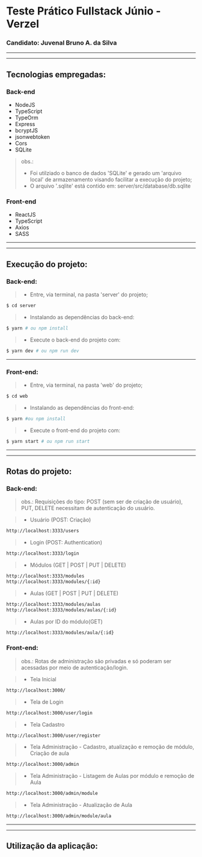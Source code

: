 # Teste Prático Fullstack Júnio - Verzel

### Candidato: Juvenal Bruno A. da Silva

---
---

## Tecnologias empregadas:

### Back-end
* NodeJS
* TypeScript
* TypeOrm
* Express
* bcryptJS
* jsonwebtoken
* Cors
* SQLite

> obs.: 
> - Foi utilziado o banco de dados 'SQLite' e gerado um 'arquivo local' de armazenamento visando facilitar a execução do projeto;
> - O arquivo '.sqlite' está contido em: server/src/database/db.sqlite


### Front-end
* ReactJS
* TypeScript
* Axios
* SASS

---
---

## Execução do projeto:

### Back-end:
> - Entre, via terminal, na pasta 'server' do projeto;
```bash
$ cd server
```
> - Instalando as dependências do back-end:
```bash
$ yarn # ou npm install
```

> - Execute o back-end do projeto com:
```bash
$ yarn dev # ou npm run dev
```
---
### Front-end:

> - Entre, via terminal, na pasta 'web' do projeto;
```bash
$ cd web
```
> - Instalando as dependências do front-end:
```bash
$ yarn #ou npm install
```
> - Execute o front-end do projeto com:
```bash
$ yarn start # ou npm run start
```

---
---
## Rotas do projeto:


### Back-end:

> obs.: Requisições do tipo: POST (sem ser de criação de usuário), PUT, DELETE necessitam de autenticação do usuário.

> - Usuário (POST: Criação)
```bash
http://localhost:3333/users
```

> - Login (POST: Authentication)
```bash
http://localhost:3333/login
```

> - Módulos (GET | POST | PUT | DELETE)
```bash
http://localhost:3333/modules
http://localhost:3333/modules/{:id}
```

> - Aulas (GET | POST | PUT | DELETE)
```bash
http://localhost:3333/modules/aulas
http://localhost:3333/modules/aulas/{:id}
```
> - Aulas por ID do módulo(GET)
```bash
http://localhost:3333/modules/aula/{:id}
```

### Front-end:
> obs.: Rotas de administração são privadas e só poderam ser acessadas por meio de autenticação/login.

> - Tela Inicial
```bash
http://localhost:3000/
```

> - Tela de Login
```bash
http://localhost:3000/user/login
```
> - Tela Cadastro
```bash
http://localhost:3000/user/register
```
> - Tela Administração - Cadastro, atualização e remoção de módulo, Criação de aula
```bash
http://localhost:3000/admin
```
> - Tela Administração - Listagem de Aulas por módulo e remoção de Aula
```bash
http://localhost:3000/admin/module
```
> - Tela Administração - Atualização de Aula
```bash
http://localhost:3000/admin/module/aula
```
---
---
## Utilização da aplicação: